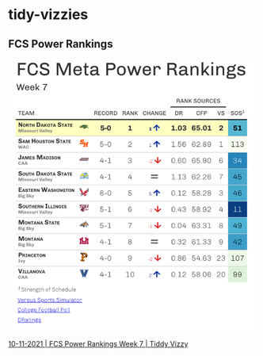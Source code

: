 # tidy-vizzies

## FCS Power Rankings
<p align="center">
<img src="https://raw.githubusercontent.com/andrew-block/tidy-vizzies/main/fcs_power_rankings/images/fcs_power_rankings.png" width="500" height="550" />
</p>

[10-11-2021 | FCS Power Rankings Week 7 | Tiddy Vizzy](https://github.com/andrew-block/tidy-vizzies/blob/main/fcs_power_rankings/fcs_power_rankings.R) 
